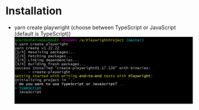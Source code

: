 # Installation

- yarn create playwright (choose between TypeScript or JavaScript (default is TypeScript))
![screenshot](imagesForReadme/Install-1.png)
